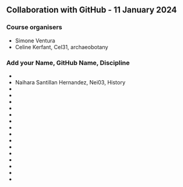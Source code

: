 ## Collaboration with GitHub - 11 January 2024

### Course organisers
* Simone Ventura
* Celine Kerfant, Cel31, archaeobotany

### Add your Name, GitHub Name, Discipline
*
* Naihara Santillan Hernandez, Nei03, History
*
*
*
*
*
*
*
*
*
*
*
*
*
*
*
